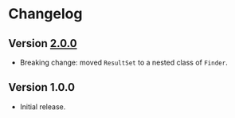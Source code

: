 # Changelog

## Version [2.0.0](https://github.com/cedx/which.java/compare/v1.0.0...v2.0.0)
- Breaking change: moved `ResultSet` to a nested class of `Finder`.

## Version 1.0.0
- Initial release.
